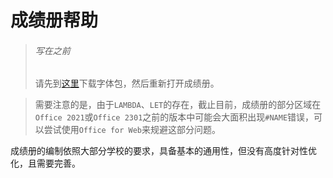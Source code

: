 # 成绩册帮助

> ###### 写在之前
> 请先到[这里](https://kaokao221.github.io/HarmonyOS_Sans_SC.zip ':download')下载字体包，然后重新打开成绩册。

> 需要注意的是，由于`LAMBDA`、`LET`的存在，截止目前，成绩册的部分区域在`Office 2021`或`Office 2301`之前的版本中可能会大面积出现`#NAME`错误，可以尝试使用`Office for Web`来规避这部分问题。

成绩册的编制依照大部分学校的要求，具备基本的通用性，但没有高度针对性优化，且需要完善。
